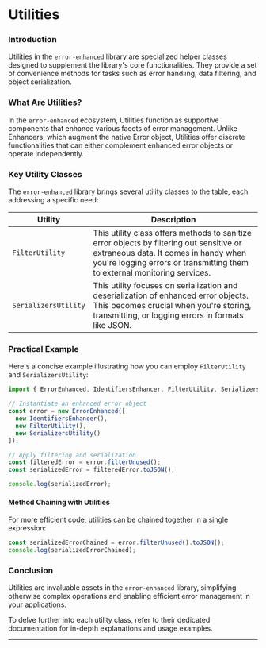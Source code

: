 # Utilities

### Introduction

Utilities in the `error-enhanced` library are specialized helper classes designed to supplement the library's core functionalities. They provide a set of convenience methods for tasks such as error handling, data filtering, and object serialization.

### What Are Utilities?

In the `error-enhanced` ecosystem, Utilities function as supportive components that enhance various facets of error management. Unlike Enhancers, which augment the native Error object, Utilities offer discrete functionalities that can either complement enhanced error objects or operate independently.

### Key Utility Classes

The `error-enhanced` library brings several utility classes to the table, each addressing a specific need:

| Utility              | Description                                                                                                                                                                                                   |
| -------------------- | ------------------------------------------------------------------------------------------------------------------------------------------------------------------------------------------------------------- |
| `FilterUtility`      | This utility class offers methods to sanitize error objects by filtering out sensitive or extraneous data. It comes in handy when you're logging errors or transmitting them to external monitoring services. |
| `SerializersUtility` | This utility focuses on serialization and deserialization of enhanced error objects. This becomes crucial when you're storing, transmitting, or logging errors in formats like JSON.                          |

### Practical Example

Here's a concise example illustrating how you can employ `FilterUtility` and `SerializersUtility`:

```typescript
import { ErrorEnhanced, IdentifiersEnhancer, FilterUtility, SerializersUtility } from 'error-enhanced';

// Instantiate an enhanced error object
const error = new ErrorEnhanced([
  new IdentifiersEnhancer(),
  new FilterUtility(),
  new SerializersUtility()
]);

// Apply filtering and serialization
const filteredError = error.filterUnused();
const serializedError = filteredError.toJSON();

console.log(serializedError);
```

#### Method Chaining with Utilities

For more efficient code, utilities can be chained together in a single expression:

```typescript
const serializedErrorChained = error.filterUnused().toJSON();
console.log(serializedErrorChained);
```

### Conclusion

Utilities are invaluable assets in the `error-enhanced` library, simplifying otherwise complex operations and enabling efficient error management in your applications.

To delve further into each utility class, refer to their dedicated documentation for in-depth explanations and usage examples.

***
